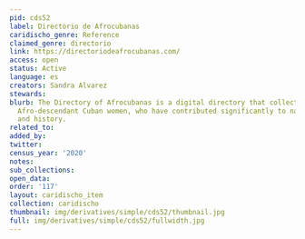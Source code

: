 ```yaml
---
pid: cds52
label: Directorio de Afrocubanas
caridischo_genre: Reference
claimed_genre: directorio
link: https://directoriodeafrocubanas.com/
access: open
status: Active
language: es
creators: Sandra Alvarez
stewards:
blurb: The Directory of Afrocubanas is a digital directory that collects files on
  Afro-descendant Cuban women, who have contributed significantly to national culture
  and history.
related_to:
added_by:
twitter:
census_year: '2020'
notes:
sub_collections:
open_data:
order: '117'
layout: caridischo_item
collection: caridischo
thumbnail: img/derivatives/simple/cds52/thumbnail.jpg
full: img/derivatives/simple/cds52/fullwidth.jpg
---
```

